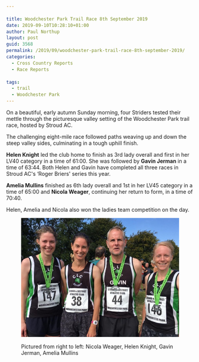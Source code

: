 ```yaml
---

title: Woodchester Park Trail Race 8th September 2019
date: 2019-09-10T10:28:10+01:00
author: Paul Northup
layout: post
guid: 3568
permalink: /2019/09/woodchester-park-trail-race-8th-september-2019/
categories:
  - Cross Country Reports
  - Race Reports

tags:
  - trail
  - Woodchester Park
---
```

On a beautiful, early autumn Sunday morning, four Striders tested their mettle through the picturesque valley setting of the Woodchester Park trail race, hosted by Stroud AC.&nbsp;

The challenging eight-mile race followed paths weaving up and down the steep valley sides, culminating in a tough uphill finish.&nbsp;

**Helen Knight** led the club home to finish as 3rd lady overall and first in her LV40 category in a time of 61:00. She was followed by **Gavin Jerman** in a time of 63:44. Both Helen and Gavin have completed all three races in Stroud AC's &#8216;Roger Briers' series this year.

**Amelia Mullins** finished as 6th lady overall and 1st in her LV45 category in a time of 65:00 and **Nicola Weager**, continuing her return to form, in a time of 70:40.

Helen, Amelia and Nicola also won the ladies team competition on the day.<figure class="wp-block-image">

<img src="/Images/2019/09/Woodchester-2019-e1568107529508.jpg" alt="" class="wp-image-3571" /> <figcaption>Pictured from right to left: Nicola Weager, Helen Knight, Gavin Jerman, Amelia Mullins</figcaption></figure>
